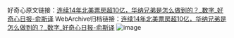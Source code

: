 好奇心原文链接：[连续14年北美票房超10亿，华纳兄弟是怎么做到的？_数字_好奇心日报-俞斯译](https://www.qdaily.com/articles/1795.html)
WebArchive归档链接：[连续14年北美票房超10亿，华纳兄弟是怎么做到的？_数字_好奇心日报-俞斯译](http://web.archive.org/web/20181016215510/http://www.qdaily.com:80/articles/1795.html)
![image](http://ww3.sinaimg.cn/large/007d5XDply1g3v4j00ndhj30u02hqttq)